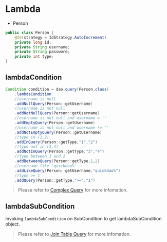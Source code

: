# Lambda

* Person

```java
public class Person {
    @Id(strategy = IdStrategy.AutoIncrement)
    private long id;
    private String username;
    private String password;
    private int type;
}
```

## lambdaCondition

```java
Condition condition = dao.query(Person.class)
    .lambdaCondition
    //username is null
    .addNullQuery(Person::getUsername)
    //username is not null
    .addNotNullQuery(Person::getUsername)
    //username is not null and username = ''
    .addEmptyQuery(Person::getUsername)
    //username is not null and username != ''
    .addNotEmptyQuery(Person::getUsername)
    //type in (1,2)
    .addInQuery(Person::getType,"1","2")
    //type not in (3,4)
    .addNotInQuery(Person::getType,"3","4")
    //type between 1 and 2
    .addBetweenQuery(Person::getType,1,2)
    //username like 'quickdao%'
    .addLikeQuery(Person::getUsername,"quickdao%")
    //type >= 1
    .addQuery(Person::getType,">=","1")
```

> Please refer to [Complex Query](/en/select/complex.md) for more infomation.

## lambdaSubCondition

Invoking ``lambdaSubCondition`` on SubCondition to get lambdaSubCondition object.

> Please refer to [Join Table Query](/en/select/joinTable.md) for more infomation.